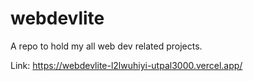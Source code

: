 # webdevlite
A repo to hold my all web dev related projects.

Link: https://webdevlite-l2lwuhiyi-utpal3000.vercel.app/
